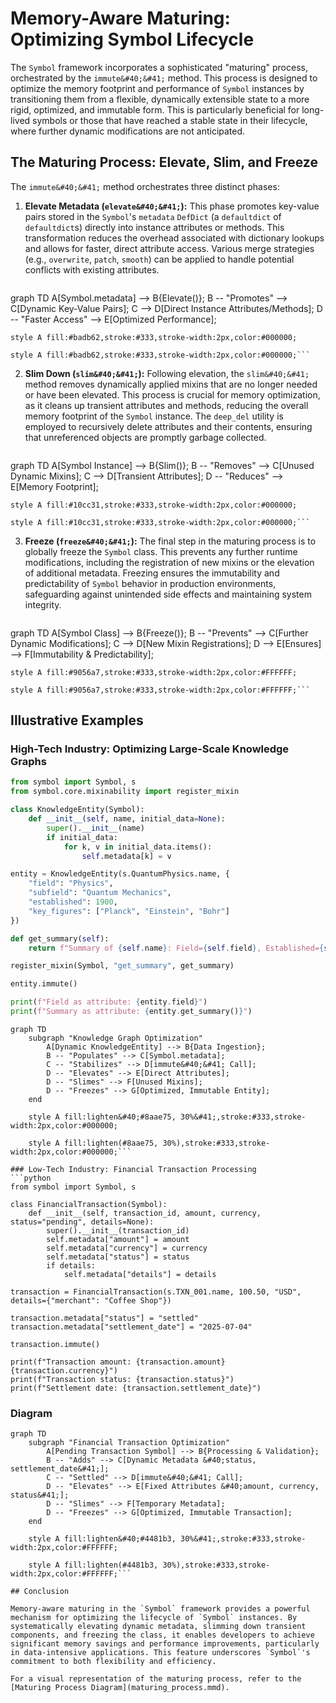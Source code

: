 # Memory-Aware Maturing: Optimizing Symbol Lifecycle

The `Symbol` framework incorporates a sophisticated "maturing" process, orchestrated by the `immute&#40;&#41;` method. This process is designed to optimize the memory footprint and performance of `Symbol` instances by transitioning them from a flexible, dynamically extensible state to a more rigid, optimized, and immutable form. This is particularly beneficial for long-lived symbols or those that have reached a stable state in their lifecycle, where further dynamic modifications are not anticipated.

## The Maturing Process: Elevate, Slim, and Freeze

The `immute&#40;&#41;` method orchestrates three distinct phases:

1.  **Elevate Metadata &#40;`elevate&#40;&#41;`&#41;:** This phase promotes key-value pairs stored in the `Symbol`'s `metadata` `DefDict` &#40;a `defaultdict` of `defaultdict`s&#41; directly into instance attributes or methods. This transformation reduces the overhead associated with dictionary lookups and allows for faster, direct attribute access. Various merge strategies &#40;e.g., `overwrite`, `patch`, `smooth`&#41; can be applied to handle potential conflicts with existing attributes.

    ```mermaid
graph TD
        A[Symbol.metadata] --> B{Elevate&#40;&#41;};
        B -- "Promotes" --> C[Dynamic Key-Value Pairs];
        C --> D[Direct Instance Attributes/Methods];
        D -- "Faster Access" --> E[Optimized Performance];

    style A fill:#badb62,stroke:#333,stroke-width:2px,color:#000000;

    style A fill:#badb62,stroke:#333,stroke-width:2px,color:#000000;```

2.  **Slim Down &#40;`slim&#40;&#41;`&#41;:** Following elevation, the `slim&#40;&#41;` method removes dynamically applied mixins that are no longer needed or have been elevated. This process is crucial for memory optimization, as it cleans up transient attributes and methods, reducing the overall memory footprint of the `Symbol` instance. The `deep_del` utility is employed to recursively delete attributes and their contents, ensuring that unreferenced objects are promptly garbage collected.

    ```mermaid
graph TD
        A[Symbol Instance] --> B{Slim&#40;&#41;};
        B -- "Removes" --> C[Unused Dynamic Mixins];
        C --> D[Transient Attributes];
        D -- "Reduces" --> E[Memory Footprint];

    style A fill:#10cc31,stroke:#333,stroke-width:2px,color:#000000;

    style A fill:#10cc31,stroke:#333,stroke-width:2px,color:#000000;```

3.  **Freeze &#40;`freeze&#40;&#41;`&#41;:** The final step in the maturing process is to globally freeze the `Symbol` class. This prevents any further runtime modifications, including the registration of new mixins or the elevation of additional metadata. Freezing ensures the immutability and predictability of `Symbol` behavior in production environments, safeguarding against unintended side effects and maintaining system integrity.

    ```mermaid
graph TD
        A[Symbol Class] --> B{Freeze&#40;&#41;};
        B -- "Prevents" --> C[Further Dynamic Modifications];
        C --> D[New Mixin Registrations];
        D --> E[Ensures] --> F[Immutability & Predictability];

    style A fill:#9056a7,stroke:#333,stroke-width:2px,color:#FFFFFF;

    style A fill:#9056a7,stroke:#333,stroke-width:2px,color:#FFFFFF;```

## Illustrative Examples

### High-Tech Industry: Optimizing Large-Scale Knowledge Graphs
```python
from symbol import Symbol, s
from symbol.core.mixinability import register_mixin

class KnowledgeEntity(Symbol):
    def __init__(self, name, initial_data=None):
        super().__init__(name)
        if initial_data:
            for k, v in initial_data.items():
                self.metadata[k] = v

entity = KnowledgeEntity(s.QuantumPhysics.name, {
    "field": "Physics",
    "subfield": "Quantum Mechanics",
    "established": 1900,
    "key_figures": ["Planck", "Einstein", "Bohr"]
})

def get_summary(self):
    return f"Summary of {self.name}: Field={self.field}, Established={self.established}"

register_mixin(Symbol, "get_summary", get_summary)

entity.immute()

print(f"Field as attribute: {entity.field}")
print(f"Summary as attribute: {entity.get_summary()}")
```

```mermaid
graph TD
    subgraph "Knowledge Graph Optimization"
        A[Dynamic KnowledgeEntity] --> B{Data Ingestion};
        B -- "Populates" --> C[Symbol.metadata];
        C -- "Stabilizes" --> D[immute&#40;&#41; Call];
        D -- "Elevates" --> E[Direct Attributes];
        D -- "Slimes" --> F[Unused Mixins];
        D -- "Freezes" --> G[Optimized, Immutable Entity];
    end

    style A fill:lighten&#40;#8aae75, 30%&#41;,stroke:#333,stroke-width:2px,color:#000000;

    style A fill:lighten(#8aae75, 30%),stroke:#333,stroke-width:2px,color:#000000;```

### Low-Tech Industry: Financial Transaction Processing
```python
from symbol import Symbol, s

class FinancialTransaction(Symbol):
    def __init__(self, transaction_id, amount, currency, status="pending", details=None):
        super().__init__(transaction_id)
        self.metadata["amount"] = amount
        self.metadata["currency"] = currency
        self.metadata["status"] = status
        if details:
            self.metadata["details"] = details

transaction = FinancialTransaction(s.TXN_001.name, 100.50, "USD", details={"merchant": "Coffee Shop"})

transaction.metadata["status"] = "settled"
transaction.metadata["settlement_date"] = "2025-07-04"

transaction.immute()

print(f"Transaction amount: {transaction.amount} {transaction.currency}")
print(f"Transaction status: {transaction.status}")
print(f"Settlement date: {transaction.settlement_date}")
```

### Diagram
```mermaid
graph TD
    subgraph "Financial Transaction Optimization"
        A[Pending Transaction Symbol] --> B{Processing & Validation};
        B -- "Adds" --> C[Dynamic Metadata &#40;status, settlement_date&#41;];
        C -- "Settled" --> D[immute&#40;&#41; Call];
        D -- "Elevates" --> E[Fixed Attributes &#40;amount, currency, status&#41;];
        D -- "Slimes" --> F[Temporary Metadata];
        D -- "Freezes" --> G[Optimized, Immutable Transaction];
    end

    style A fill:lighten&#40;#4481b3, 30%&#41;,stroke:#333,stroke-width:2px,color:#FFFFFF;

    style A fill:lighten(#4481b3, 30%),stroke:#333,stroke-width:2px,color:#FFFFFF;```

## Conclusion

Memory-aware maturing in the `Symbol` framework provides a powerful mechanism for optimizing the lifecycle of `Symbol` instances. By systematically elevating dynamic metadata, slimming down transient components, and freezing the class, it enables developers to achieve significant memory savings and performance improvements, particularly in data-intensive applications. This feature underscores `Symbol`'s commitment to both flexibility and efficiency.

For a visual representation of the maturing process, refer to the [Maturing Process Diagram](maturing_process.mmd).